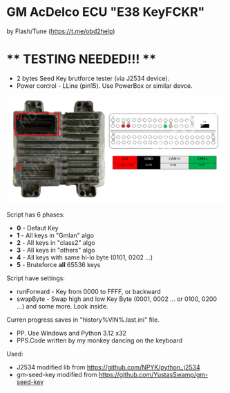 # GM AcDelco ECU "E38 KeyFCKR"

by Flash/Tune (https://t.me/obd2help)

# ** TESTING NEEDED!!!  **

- 2 bytes Seed Key brutforce tester (via J2534 device).
- Power control - LLine (pin15). Use PowerBox or similar devce.

![AcDelco E38 Pinout](pinout/AcDelco_E38_Pinout.png)


Script has 6 phases:
- **0** - Defaut Key
- **1** - All keys in "Gmlan" algo
- **2** - All keys in "class2" algo
- **3** - All keys in "others" algo
- **4** - All keys with same hi-lo byte (0101, 0202 ...)
- **5** - Bruteforce **all** 65536 keys

Script have settings:
- runForward - Key from 0000 to FFFF, or backward
- swapByte - Swap high and low Key Byte (0001, 0002 ... or 0100, 0200 ...)
and some more. Look inside.


Curren progress saves in "history\%VIN%.last.ini" file.

- PP.  Use Windows and Python 3.12 x32
- PPS.Code written by my monkey danсing on the keyboard


Used:
- J2534 modified lib from https://github.com/NPYK/python_j2534
- gm-seed-key modified from https://github.com/YustasSwamp/gm-seed-key
